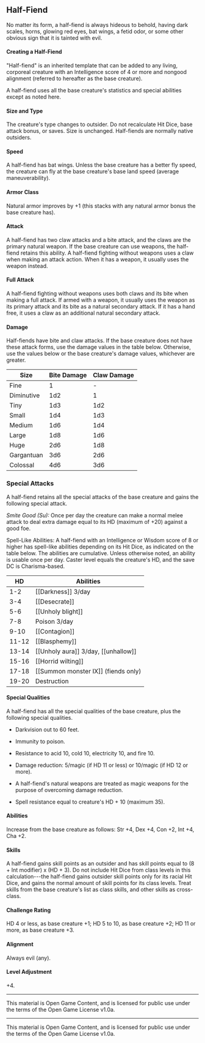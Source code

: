 
## Half-Fiend

No matter its form, a half-fiend is always hideous to behold, having dark scales, horns, glowing red eyes, bat wings, a fetid odor, or some other obvious sign that it is tainted with evil. 

#### Creating a Half-Fiend

"Half-fiend" is an inherited template that can be added to any living, corporeal creature with an Intelligence score of 4 or more and nongood alignment (referred to hereafter as the base creature). 

A half-fiend uses all the base creature's statistics and special abilities except as noted here. 

#### Size and Type
The creature's type changes to outsider. Do not recalculate Hit Dice, base attack bonus, or saves. Size is unchanged. Half-fiends are normally native outsiders. 

#### Speed
A half-fiend has bat wings. Unless the base creature has a better fly speed, the creature can fly at the base creature's base land speed (average maneuverability). 

#### Armor Class
Natural armor improves by +1 (this stacks with any natural armor bonus the base creature has). 

#### Attack
A half-fiend has two claw attacks and a bite attack, and the claws are the primary natural weapon. If the base creature can use weapons, the half-fiend retains this ability. A half-fiend fighting without weapons uses a claw when making an attack action. When it has a weapon, it usually uses the weapon instead. 

#### Full Attack
A half-fiend fighting without weapons uses both claws and its bite when making a full attack. If armed with a weapon, it usually uses the weapon as its primary attack and its bite as a natural secondary attack. If it has a hand free, it uses a claw as an additional natural secondary attack. 

#### Damage
Half-fiends have bite and claw attacks. If the base creature does not have these attack forms, use the damage values in the table below. Otherwise, use the values below or the base creature's damage values, whichever are greater. 

|Size|Bite Damage|Claw Damage|
|---|---|---|
|Fine|1|-|
|Diminutive|1d2|1|
|Tiny|1d3|1d2|
|Small|1d4|1d3|
|Medium|1d6|1d4|
|Large|1d8|1d6|
|Huge|2d6|1d8|
|Gargantuan|3d6|2d6|
|Colossal|4d6|3d6|

### Special Attacks
A half-fiend retains all the special attacks of the base creature and gains the following special attack. 

*Smite Good (Su):* Once per day the creature can make a normal melee attack to deal extra damage equal to its HD (maximum of +20) against a good foe. 

Spell-Like Abilities: A half-fiend with an Intelligence or Wisdom score of 8 or higher has spell-like abilities depending on its Hit Dice, as indicated on the table below. The abilities are cumulative. Unless otherwise noted, an ability is usable once per day. Caster level equals the creature's HD, and the save DC is Charisma-based. 

|HD|Abilities|
|---|---|
|1-2|[[Darkness]] 3/day|
|3-4|[[Desecrate]]|
|5-6|[[Unholy blight]]|
|7-8|Poison 3/day|
|9-10|[[Contagion]]|
|11-12|[[Blasphemy]]|
|13-14|[[Unholy aura]] 3/day, [[unhallow]]|
|15-16|[[Horrid wilting]]|
|17-18|[[Summon monster IX]] (fiends only)|
|19-20|Destruction|

#### Special Qualities
A half-fiend has all the special qualities of the base creature, plus the following special qualities. 

- Darkvision out to 60 feet.

- Immunity to poison.

- Resistance to acid 10, cold 10, electricity 10, and fire 10.

- Damage reduction: 5/magic (if HD 11 or less) or 10/magic (if HD 12 or
more). 

- A half-fiend's natural weapons are treated as magic weapons for the
purpose of overcoming damage reduction. 

- Spell resistance equal to creature's HD + 10 (maximum 35).

#### Abilities
Increase from the base creature as follows: Str +4, Dex +4, Con +2, Int +4, Cha +2. 

#### Skills
A half-fiend gains skill points as an outsider and has skill points equal to (8 + Int modifier) x (HD + 3). Do not include Hit Dice from class levels in this calculation---the half-fiend gains outsider skill points only for its racial Hit Dice, and gains the normal amount of skill points for its class levels. Treat skills from the base creature's list as class skills, and other skills as cross-class. 

#### Challenge Rating
HD 4 or less, as base creature +1; HD 5 to 10, as base creature +2; HD 11 or more, as base creature +3. 

#### Alignment
Always evil (any). 

#### Level Adjustment
+4.

---

This material is Open Game Content, and is licensed for public use under the terms of the Open Game License v1.0a.

---

This material is Open Game Content, and is licensed for public use under the terms of the Open Game License v1.0a.
